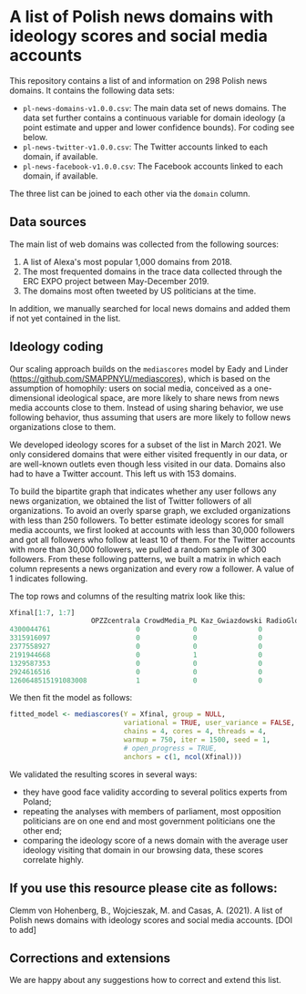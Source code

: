# A list of Polish news domains with ideology scores and social media accounts

This repository contains a list of and information on 298 Polish news domains. It contains the following data sets:

- `pl-news-domains-v1.0.0.csv`: The main data set of news domains. The data set further contains a continuous variable for domain ideology (a point estimate and upper and lower confidence bounds). For coding see below.
- `pl-news-twitter-v1.0.0.csv`: The Twitter accounts linked to each domain, if available. 
- `pl-news-facebook-v1.0.0.csv`: The Facebook accounts linked to each domain, if available.

The three list can be joined to each other via the `domain` column.

## Data sources

The main list of web domains was collected from the following sources:

1. A list of Alexa's most popular 1,000 domains from 2018.
2. The most frequented domains in the trace data collected through the ERC EXPO project between May-December 2019.
3. The domains most often tweeted by US politicians at the time.

In addition, we manually searched for local news domains and added them if not yet contained in the list.

## Ideology coding

Our scaling approach builds on the `mediascores` model by Eady and Linder (https://github.com/SMAPPNYU/mediascores), which is based on the assumption of homophily: users on social media, conceived as a one-dimensional ideological space, are more likely to share news from news media accounts close to them. Instead of using sharing behavior, we use following behavior, thus assuming that users are more likely to follow news organizations close to them. 

We developed ideology scores for a subset of the list in March 2021. We only considered domains that were either visited frequently in our data, or are well-known outlets even though less visited in our data. Domains also had to have a Twitter account. This left us with 153 domains. 

To build the bipartite graph that indicates whether any user follows any news organization, we obtained the list of Twitter followers of all organizations. To avoid an overly sparse graph, we excluded organizations with less than 250 followers. To better estimate ideology scores for small media accounts, we first looked at accounts with less than 30,000 followers and got all followers who follow at least 10 of them. For the Twitter accounts with more than 30,000 followers, we pulled a random sample of 300 followers. From these following patterns, we built a matrix in which each column represents a news organization and every row a follower. A value of 1 indicates following.

The top rows and columns of the resulting matrix look like this:

```r
Xfinal[1:7, 1:7]
                    OPZZcentrala CrowdMedia_PL Kaz_Gwiazdowski RadioGlos ForbesPolska piechotapl SawickiMarek
4300044761                     0             0               0         0            0          0            0
3315916097                     0             0               0         0            0          0            0
2377558927                     0             0               0         0            0          0            1
2191944668                     0             1               0         0            0          0            0
1329587353                     0             0               0         0            0          0            0
2924616516                     0             0               0         0            1          0            1
1260648515191083008            1             0               0         1            0          0            1
``` 

We then fit the model as follows:

```r
fitted_model <- mediascores(Y = Xfinal, group = NULL,
                            variational = TRUE, user_variance = FALSE,
                            chains = 4, cores = 4, threads = 4,
                            warmup = 750, iter = 1500, seed = 1,
                            # open_progress = TRUE,
                            anchors = c(1, ncol(Xfinal)))
```

We validated the resulting scores in several ways: 
- they have good face validity according to several politics experts from Poland;
- repeating the analyses with members of parliament, most opposition politicians are on one end and most government politicians one the other end;
- comparing the ideology score of a news domain with the average user ideology visiting that domain in our browsing data, these scores correlate highly.

## If you use this resource please cite as follows:

Clemm von Hohenberg, B., Wojcieszak, M. and Casas, A. (2021). A list of Polish news domains with ideology scores and social media accounts. [DOI to add]

## Corrections and extensions

We are happy about any suggestions how to correct and extend this list.
